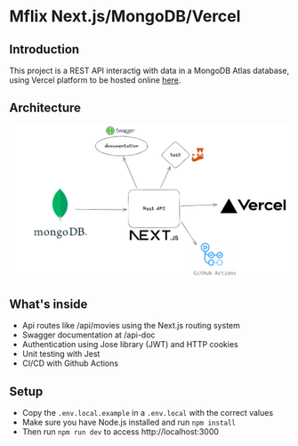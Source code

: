 # Mflix Next.js/MongoDB/Vercel

## Introduction

This project is a REST API interactig with data in a MongoDB Atlas database, using Vercel platform to be hosted online [here]([https://mflix-next-js-project-git-master-llegits-projects.vercel.app/]).

## Architecture

![Architecture](schema.png)

## What's inside
- Api routes like /api/movies using the Next.js routing system
- Swagger documentation at /api-doc
- Authentication using Jose library (JWT) and HTTP cookies
- Unit testing with Jest
- CI/CD with Github Actions

## Setup
- Copy the `.env.local.example` in a  `.env.local` with the correct values
- Make sure you have Node.js installed and run `npm install`
- Then run `npm run dev` to access http://localhost:3000
